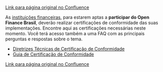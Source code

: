 [Link para página original no Confluence](https://openfinancebrasil.atlassian.net/wiki/spaces/OF/pages/17378880)

As [instituições financeiras](https://openbankingbrasil.org.br/quem-participa/), para estarem aptas a **participar do Open Finance Brasil**, deverão realizar certificações de conformidade das suas implementações. Encontre aqui as certificações necessárias neste momento. Você terá acesso também a uma FAQ com as principais perguntas e respostas sobre o tema.

- [Diretrizes Técnicas de Certificação de Conformidade](../../../OF/Open%20Finance%20Brasil/Certifica%c3%a7%c3%a3o%20de%20Conformidade/Diretrizes%20T%c3%a9cnicas%20de%20Certifica%c3%a7%c3%a3o%20de%20Conformidade)
- [Guia de Certificação de Conformidade](../../../OF/Open%20Finance%20Brasil/Certifica%c3%a7%c3%a3o%20de%20Conformidade/Guia%20de%20Certifica%c3%a7%c3%a3o%20de%20Conformidade)

[Link para página original no Confluence](https://openfinancebrasil.atlassian.net/wiki/spaces/OF/pages/17378880)